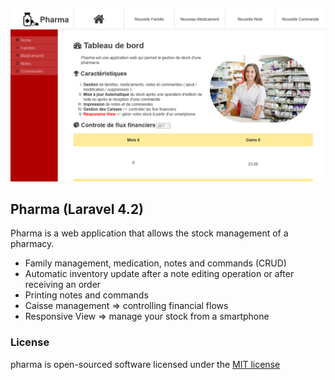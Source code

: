 ![Screenshot](https://raw.githubusercontent.com/sayfessyd/pharma/master/screenshot.png)

## Pharma (Laravel 4.2)
Pharma is a web application that allows the stock management of a pharmacy.

- Family management, medication, notes and commands (CRUD)
- Automatic inventory update after a note editing operation or after receiving an order
- Printing notes and commands
- Caisse management => controlling financial flows
- Responsive View => manage your stock from a smartphone

### License

pharma is open-sourced software licensed under the [MIT license](http://opensource.org/licenses/MIT)
